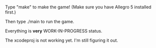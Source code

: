 Type "make" to make the game! (Make sure you have Allegro 5 installed first.)

Then type ./main to run the game.

Everything is **very** WORK-IN-PROGRESS status.

The xcodeproj is not working yet. I'm still figuring it out.